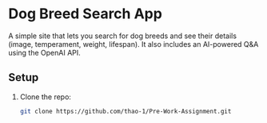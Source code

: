 #  Dog Breed Search App

A simple site that lets you search for dog breeds and see their details (image, temperament, weight, lifespan). It also includes an AI-powered Q&A using the OpenAI API.

##  Setup

1. Clone the repo:
   ```bash
   git clone https://github.com/thao-1/Pre-Work-Assignment.git
  
